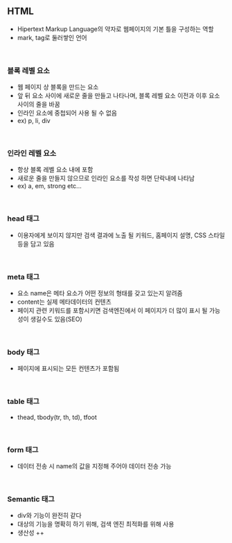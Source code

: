 ## HTML
+ Hipertext Markup Language의 약자로 웹페이지의 기본 틀을 구성하는 역할
+ mark, tag로 둘러쌓인 언어 
<br>

### 블록 레벨 요소
+ 웹 페이지 상 블록을 만드는 요소
+ 앞 뒤 요소 사이에 새로운 줄을 만들고 나타나며, 블록 레벨 요소 이전과 이후 요소 사이의 줄을 바꿈
+ 인라인 요소에 중첩되어 사용 될 수 없음
+ ex) p, li, div
<br>

### 인라인 레벨 요소
+ 항상 블록 레벨 요소 내에 포함
+ 새로운 줄을 만들지 않으므로 인라인 요소를 작성 하면 단락내에 나타남 
+ ex) a, em, strong etc...
<br>

### head 태그
+ 이용자에게 보이지 않지만 검색 결과에 노출 될 키워드, 홈페이지 설명, CSS 스타일 등을 담고 있음
<br>

### meta 태그
+ 요소 name은 메타 요소가 어떤 정보의 형태를 갖고 있는지 알려줌
+ content는 실제 메타데이터의 컨텐츠
+ 페이지 관련 키워드를 포함시키면 검색엔진에서 이 페이지가 더 많이 표시 될 가능성이 생길수도 있음(SEO)
<br>

### body 태그
+ 페이지에 표시되는 모든 컨텐츠가 포함됨
<br>

### table 태그
+ thead, tbody(tr, th, td), tfoot
<br>

### form 태그
+ 데이터 전송 시 name의 값을 지정해 주어야 데이터 전송 가능 
<br>

### Semantic 태그 
+ div와 기능이 완전히 같다
+ 대상의 기능을 명확히 하기 위해, 검색 엔진 최적화를 위해 사용
+ 생산성 ++
  
  
